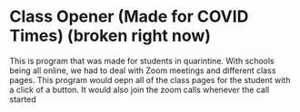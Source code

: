 # Class Opener (Made for COVID Times) (broken right now)
This is program that was made for students in quarintine. With schools being all online, we had to deal with Zoom meetings and different class pages. 
This program would oepn all of the class pages for the student with a click of a button. It would also join the zoom calls whenever the call started
 
